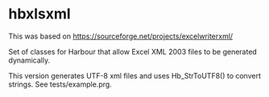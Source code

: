 # hbxlsxml
This was based on https://sourceforge.net/projects/excelwriterxml/

Set of classes for Harbour that allow Excel XML 2003 files to be generated dynamically.

This version generates UTF-8 xml files and uses Hb_StrToUTF8() to convert strings. See tests/example.prg.
